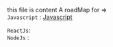 this file is content A roadMap for =>  
`Javascript` :
[Javascript](javascript.pdf)

`ReactJs`:  
`NodeJs` :
